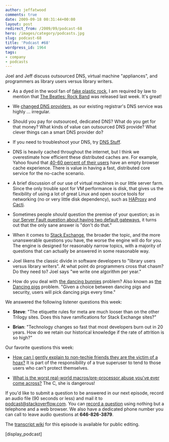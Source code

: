 ```yaml
---
author: jeffatwood
comments: true
date: 2009-09-18 00:31:44+00:00
layout: post
redirect_from: /2009/09/podcast-68
hero: /images/category/podcasts.jpg
slug: podcast-68
title: 'Podcast #68'
wordpress_id: 1964
tags:
- company
- podcasts
---
```


Joel and Jeff discuss outsourced DNS, virtual machine "appliances", and programmers as library users versus library writers.






  * As a dyed in the wool fan of [fake plastic rock](http://www.fakeplasticrock.com/), I am required by law to mention that [The Beatles: Rock Band](http://www.amazon.com/gp/search?ie=UTF8&keywords=beatles%20rock%20band&tag=codinghorror-20&index=videogames&linkCode=ur2&camp=1789&creative=9325) was released last week. It's great!


  * We [changed DNS providers](http://blog.stackoverflow.com/2009/09/new-dns-provider/), as our existing registrar's DNS service was highly ... irregular.


  * Should you pay for outsourced, dedicated DNS? What do you get for that money? What kinds of value can outsourced DNS provide? What clever things can a smart DNS provider do?


  * If you need to troubleshoot your DNS, try [DNS Stuff](http://www.dnsstuff.com/).


  * DNS is heavily cached throughout the internet, but I think we overestimate how efficient these distributed caches are. For example, Yahoo found that [40-60 percent of their users](http://yuiblog.com/blog/2007/01/04/performance-research-part-2/) have an empty browser cache experience. There is value in having a fast, distributed core service for the no-cache scenario.


  * A brief discussion of our use of virtual machines in our little server farm. Since the only trouble spot for VM performance is disk, that gives us the flexibility of using a lot of great Linux and open source tools for networking (no or very little disk dependency), such as [HAProxy](http://haproxy.1wt.eu/) and [Cacti](http://www.cacti.net/).


  * Sometimes people _should_ question the premise of your question; as in [our Server Fault question about having two default gateways](http://serverfault.com/questions/64232/dead-gateway-detection-on-windows-2008-server), it turns out that the only sane answer is "don't do that."


  * When it comes to [Stack Exchange](http://stackexchange.com/), the broader the topic, and the more unanswerable questions you have, the worse the engine will do for you. The engine is designed for reasonably narrow topics, with a majority of questions that can actually be answered in some reasonable way.


  * Joel likens the classic divide in software developers to "library users versus library writers". At what point do programmers cross that chasm? Do they need to? Joel says "we write one algorithm per year."


  * How do you deal with [the dancing bunnies](http://www.codinghorror.com/blog/archives/000347.html) problem? Also known as [the Dancing pigs](http://en.wikipedia.org/wiki/Dancing_pigs) problem. "Given a choice between dancing pigs and security, users will pick dancing pigs every time."




We answered the following listener questions this week:






  * **Steve**: "The etiquette rules for meta are much looser than on the other Trilogy sites. Does this have ramifications for Stack Exchange sites?"


  * **Brian**: "Technology changes so fast that most developers burn out in 20 years. How do we retain our historical knowledge if the rate of attrition is so high?"




Our favorite questions this week:






  * [](http://serverfault.com/questions/45516/recommended-logparser-queries-for-iis-monitoring)[How can I gently explain to non-techie friends they are the victim of a hoax?](http://superuser.com/questions/27453/how-can-i-gently-explain-to-non-techie-friends-they-are-the-victim-of-a-hoax) It is part of the responsibility of a true superuser to tend to those users who can't protect themselves.


  * [What is the worst real-world macros/pre-processor abuse you've ever come across?](http://stackoverflow.com/questions/652788/what-is-the-worst-real-world-macros-pre-processor-abuse-youve-ever-come-across) The C, she is dangerous!




If you'd like to submit a question to be answered in our next episode, record an audio file (90 seconds or less) and mail it to [podcast@stackoverflow.com](mailto:podcast@stackoverflow.com). You can [record a question](http://blog.stackoverflow.com/index.php/2008/05/recording-podcast-questions-using-your-telephone/) using nothing but a telephone and a web browser. We also have a dedicated phone number you can call to leave audio questions at **646-826-3879**.






The [transcript wiki](https://stackoverflow.fogbugz.com/default.asp?W29083) for this episode is available for public editing.






[display_podcast]

